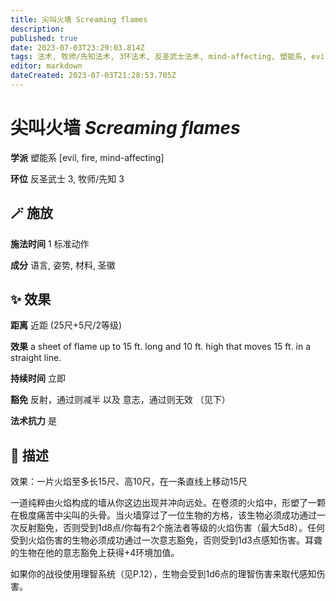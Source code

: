 ```yaml
---
title: 尖叫火墙 Screaming flames
description: 
published: true
date: 2023-07-03T23:29:03.814Z
tags: 法术, 牧师/先知法术, 3环法术, 反圣武士法术, mind-affecting, 塑能系, evil, fire
editor: markdown
dateCreated: 2023-07-03T21:28:53.705Z
---
```


# **尖叫火墙** *Screaming flames*

**学派** 塑能系 \[evil, fire, mind-affecting\] 

**环位** 反圣武士 3, 牧师/先知 3

## 🪄 施放

**施法时间** 1 标准动作

**成分** 语言, 姿势, 材料, 圣徽

## ✨ 效果  

**距离** 近距 (25尺+5尺/2等级) 

**效果** a sheet of flame up to 15 ft. long and 10 ft. high that moves 15 ft. in a straight line. 

**持续时间** 立即 

**豁免** 反射，通过则减半 以及 意志，通过则无效 （见下）

**法术抗力** 是

## 📖 描述

效果：一片火焰至多长15尺、高10尺，在一条直线上移动15尺

一道纯粹由火焰构成的墙从你这边出现并冲向远处。在卷须的火焰中，形塑了一颗在极度痛苦中尖叫的头骨。当火墙穿过了一位生物的方格，该生物必须成功通过一次反射豁免，否则受到1d8点/你每有2个施法者等级的火焰伤害（最大5d8）。任何受到火焰伤害的生物必须成功通过一次意志豁免，否则受到1d3点感知伤害。耳聋的生物在他的意志豁免上获得+4环境加值。

如果你的战役使用理智系统（见P.12），生物会受到1d6点的理智伤害来取代感知伤害。
    